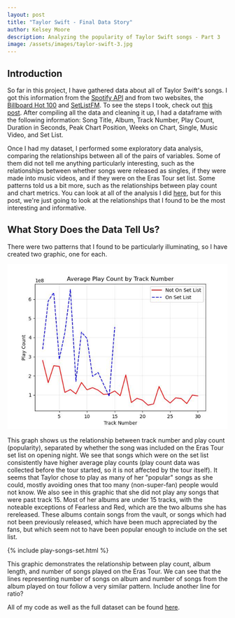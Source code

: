 ```yaml
---
layout: post
title: "Taylor Swift - Final Data Story"
author: Kelsey Moore
description: Analyzing the popularity of Taylor Swift songs - Part 3
image: /assets/images/taylor-swift-3.jpg
---
```


## Introduction

So far in this project, I have gathered data about all of Taylor Swift's songs. I got this information from the <a href="https://apilayer.com/marketplace/spotify-api#documentation-tab"> Spotify API</a> and from two websites, the <a href="https://www.billboard.com/artist/taylor-swift/chart-history/hsi/"> Billboard Hot 100</a> and <a href="https://www.setlist.fm/setlist/taylor-swift/2023/state-farm-stadium-glendale-az-bbb91ce.html"> SetListFM</a>. To see the steps I took, check out <a href="https://kbmoore02.github.io/my386blog/2023/03/14/blog-3a.html"> this post</a>. After compiling all the data and cleaning it up, I had a dataframe with the following information: Song Title, Album, Track Number, Play Count, Duration in Seconds, Peak Chart Position, Weeks on Chart, Single, Music Video, and Set List. 

Once I had my dataset, I performed some exploratory data analysis, comparing the relationships between all of the pairs of variables. Some of them did not tell me anything particularly interesting, such as the relationships between whether songs were released as singles, if they were made into music videos, and if they were on the Eras Tour set list. Some patterns told us a bit more, such as the relationships between play count and chart metrics. You can look at all of the analysis I did <a href="https://kbmoore02.github.io/my386blog/2023/03/21/blog-3b.html"> here</a>, but for this post, we're just going to look at the relationships that I found to be the most interesting and informative.

## What Story Does the Data Tell Us?

There were two patterns that I found to be particularly illuminating, so I have created two graphic, one for each. 

<img src="https://raw.githubusercontent.com/kbmoore02/my386blog/main/assets/images/play-by-track-and-set.jpg" alt="" style="width:600px;">

This graph shows us the relationship between track number and play count (popularity), separated by whether the song was included on the Eras Tour set list on opening night. We see that songs which were on the set list consistently have higher average play counts (play count data was collected before the tour started, so it is not affected by the tour itself). It seems that Taylor chose to play as many of her "popular" songs as she could, mostly avoiding ones that too many (non-super-fan) people would not know. We also see in this graphic that she did not play any songs that were past track 15. Most of her albums are under 15 tracks, with the noteable exceptions of Fearless and Red, which are the two albums she has rereleased. These albums contain songs from the vault, or songs which had not been previously released, which have been much appreciated by the fans, but which seem not to have been popular enough to include on the set list. 

{% include play-songs-set.html %}

This graphic demonstrates the relationship between play count, album length, and number of songs played on the Eras Tour. We can see that the lines representing number of songs on album and number of songs from the album played on tour follow a very similar pattern. Include another line for ratio?

All of my code as well as the full dataset can be found <a href="https://github.com/kbmoore02/Blog_3.git"> here</a>.
